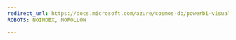 ```yaml
---
redirect_url: https://docs.microsoft.com/azure/cosmos-db/powerbi-visualize
ROBOTS: NOINDEX, NOFOLLOW

---
```

